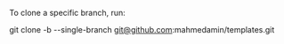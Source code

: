 To clone a specific branch, run:

git clone -b <branch> --single-branch git@github.com:mahmedamin/templates.git

